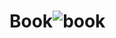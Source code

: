 # Book![book](https://user-images.githubusercontent.com/82361864/205233472-b7072b56-5595-47d6-a62a-a2af1b0d20fa.PNG)
